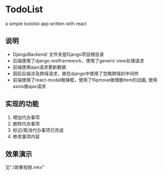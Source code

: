 # TodoList
a simple todolist app written with react
## 说明
- DjangoBackend/ 文件夹是Django项目根目录
- 后端使用了django restframework，使用了generic view处理请求
- 前端使用ajax请求更新数据
- 因前后端涉及跨域请求，故在django中使用了忽略跨域的中间件
- 前端使用了react-modal做弹框，使用了flipmove做增删item的动画, 使用axios做ajax请求
## 实现的功能
1. 增加代办事项
2. 删除代办事项
3. 标记/取消代办事项已完成
4. 修改事项内容
## 效果演示
见“./效果视频.mkv”
